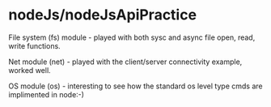 # nodeJs/nodeJsApiPractice
File system (fs) module - played with both sysc and async file open, read, write functions.

Net module (net) - played with the client/server connectivity example, worked well.

OS module (os) - interesting to see how the standard os level type cmds are implimented in node:-)
